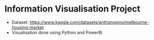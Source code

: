 # Information Visualisation Project
* Dataset: https://www.kaggle.com/datasets/anthonypino/melbourne-housing-market
* Visualisation done using Python and PowerBi
